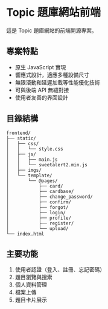 # Topic 題庫網站前端

這是 Topic 題庫網站的前端開源專案。

## 專案特點

- 原生 JavaScript 實現
- 響應式設計，適應多種設備尺寸
- 無限滾動和延遲加載等性能優化技術
- 可與後端 API 無縫對接
- 使用者友善的界面設計

## 目錄結構
```
frontend/
├── static/
│   ├── css/
│   │   └── style.css
│   ├── js/
│   │   ├── main.js
│   │   └── sweetalert2.min.js
│   ├── imgs/
│   └── template/
│       └── @pages/
│           ├── card/
│           ├── cardbase/
│           ├── change_password/
│           ├── confirm/
│           ├── forgot/
│           ├── login/
│           ├── profile/
│           ├── register/
│           └── upload/
└── index.html
```
## 主要功能

1. 使用者認證（登入、註冊、忘記密碼）
2. 題目瀏覽與搜索
3. 個人資料管理
4. 檔案上傳
5. 題目卡片展示
